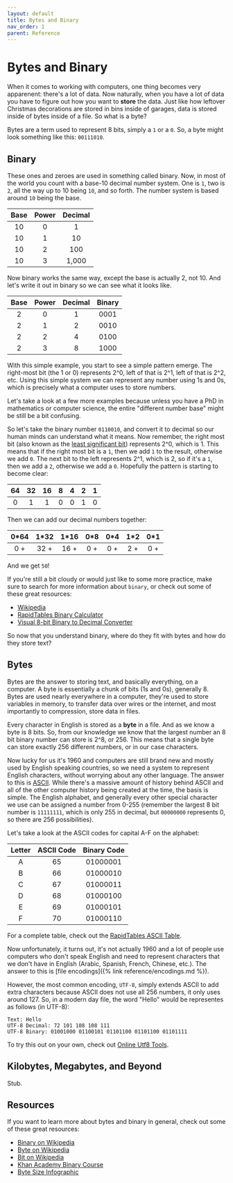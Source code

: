 ```yaml
---
layout: default
title: Bytes and Binary
nav_order: 1
parent: Reference
---
```


# Bytes and Binary

When it comes to working with computers, one thing becomes very apparenent: there's a lot of data. Now naturally, when you have a lot of data you have to figure out how you want to **store** the data. Just like how leftover Christmas decorations are stored in bins inside of garages, data is stored inside of bytes inside of a file. So what is a byte?

Bytes are a term used to represent 8 bits, simply a `1` or a `0`. So, a byte might look something like this: `00111010`.

## Binary

These ones and zeroes are used in something called binary. Now, in most of the world you count with a base-10 decimal number system. One is `1`, two is `2`, all the way up to 10 being `10`, and so forth. The number system is based around `10` being the base.

| Base | Power | Decimal |
| :--: | :---: | :-----: |
|  10  |   0   |    1    |
|  10  |   1   |   10    |
|  10  |   2   |   100   |
|  10  |   3   |  1,000  |

Now binary works the same way, except the base is actually 2, not 10. And let's write it out in binary so we can see what it looks like.

| Base | Power | Decimal | Binary |
| :--: | :---: | :-----: | :----: |
|  2   |   0   |    1    |  0001  |
|  2   |   1   |    2    |  0010  |
|  2   |   2   |    4    |  0100  |
|  2   |   3   |    8    |  1000  |

With this simple example, you start to see a simple pattern emerge. The right-most bit (the 1 or 0) represents 2^0, left of that is 2^1, left of that is 2^2, etc. Using this simple system we can represent any number using 1s and 0s, which is precisely what a computer uses to store numbers.

Let's take a look at a few more examples because unless you have a PhD in mathematics or computer science, the entire "different number base" might be still be a bit confusing.

So let's take the binary number `0110010`, and convert it to decimal so our human minds can understand what it means. Now remember, the right most bit (also known as the [least significant bit](https://en.wikipedia.org/wiki/Bit_numbering#Least_significant_bit)) represents 2^0, which is 1. This means that if the right most bit is a `1`, then we add `1` to the result, otherwise we add `0`. The next bit to the left represents 2^1, which is 2, so if it's a `1`, then we add a `2`, otherwise we add a `0`. Hopefully the pattern is starting to become clear:

| 64  | 32  | 16  |  8  |  4  |  2  |  1  |
| :-: | :-: | :-: | :-: | :-: | :-: | :-: |
|  0  |  1  |  1  |  0  |  0  |  1  |  0  |

Then we can add our decimal numbers together:

| 0\*64 | 1\*32 | 1\*16 | 0\*8 | 0\*4 | 1\*2 | 0\*1 |
| :---: | :---: | :---: | :--: | :--: | :--: | :--: |
|  0 +  | 32 +  | 16 +  | 0 +  | 0 +  | 2 +  | 0 +  | = 50 |

And we get `50`!

If you're still a bit cloudy or would just like to some more practice, make sure to search for more information about `binary`, or check out some of these great resources:

- [Wikipedia](https://en.wikipedia.org/wiki/Binary_number)
- [RapidTables Binary Calculator](https://www.rapidtables.com/convert/number/decimal-to-binary.html)
- [Visual 8-bit Binary to Decimal Converter](https://www.openprocessing.org/sketch/160659/)

So now that you understand binary, where do they fit with bytes and how do they store text?

## Bytes

Bytes are the answer to storing text, and basically everything, on a computer. A byte is essentially a chunk of bits (1s and 0s), generally 8. Bytes are used nearly everywhere in a computer, they're used to store variables in memory, to transfer data over wires or the internet, and most importantly to compression, store data in files.

Every character in English is stored as a **byte** in a file. And as we know a byte is 8 bits. So, from our knowledge we know that the largest number an 8 bit binary number can store is 2^8, or 256. This means that a single byte can store exactly 256 different numbers, or in our case characters.

Now lucky for us it's 1960 and computers are still brand new and mostly used by English speaking countries, so we need a system to represent English characters, without worrying about any other language. The answer to this is [ASCII](https://en.wikipedia.org/wiki/ASCII). While there's a massive amount of history behind ASCII and all of the other computer history being created at the time, the basis is simple. The English alphabet, and generally every other special character we use can be assigned a number from 0-255 (remember the largest 8 bit number is `11111111`, which is only 255 in decimal, but `00000000` represents 0, so there are 256 possibilities).

Let's take a look at the ASCII codes for capital A-F on the alphabet:

| Letter | ASCII Code | Binary Code |
| :----: | :--------: | :---------: |
|   A    |     65     |  01000001   |
|   B    |     66     |  01000010   |
|   C    |     67     |  01000011   |
|   D    |     68     |  01000100   |
|   E    |     69     |  01000101   |
|   F    |     70     |  01000110   |

For a complete table, check out the [RapidTables ASCII Table](https://www.rapidtables.com/code/text/ascii-table.html).

Now unfortunately, it turns out, it's not actually 1960 and a lot of people use computers who don't speak English and need to represent characters that we don't have in English (Arabic, Spanish, French, Chinese, etc.). The answer to this is [file encodings]({% link reference/encodings.md %}).

However, the most common encoding, `UTF-8`, simply extends ASCII to add extra characters because ASCII does not use all 256 numbers, it only uses around 127. So, in a modern day file, the word "Hello" would be representes as follows (in UTF-8):

```text
Text: Hello
UTF-8 Decimal: 72 101 108 108 111
UTF-8 Binary: 01001000 01100101 01101100 01101100 01101111
```

To try this out on your own, check out [Online Utf8 Tools](https://onlineutf8tools.com/convert-utf8-to-binary).

## Kilobytes, Megabytes, and Beyond

Stub.

## Resources

If you want to learn more about bytes and binary in general, check out some of these great resources:

- [Binary on Wikipedia](https://en.wikipedia.org/wiki/Binary_number)
- [Byte on Wikipedia](https://en.wikipedia.org/wiki/Byte)
- [Bit on Wikipedia](https://en.wikipedia.org/wiki/Bit)
- [Khan Academy Binary Course](https://www.khanacademy.org/computing/computers-and-internet/xcae6f4a7ff015e7d:digital-information/xcae6f4a7ff015e7d:binary-numbers/a/bits-and-binary)
- [Byte Size Infographic](https://www.redcentricplc.com/resources/byte-size-infographic/)
